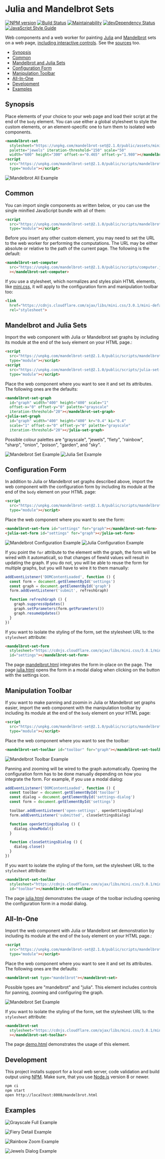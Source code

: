 # Julia and Mandelbrot Sets

[![NPM version](https://badge.fury.io/js/mandelbrot-set.png)](http://badge.fury.io/js/mandelbrot-set)
[![Build Status](https://travis-ci.org/prantlf/mandelbrot-set.png)](https://travis-ci.org/prantlf/mandelbrot-set)
[![Maintainability](https://api.codeclimate.com/v1/badges/6a288ae050f171fee473/maintainability)](https://codeclimate.com/github/prantlf/mandelbrot-set/maintainability)
[![devDependency Status](https://david-dm.org/prantlf/mandelbrot-set/dev-status.svg)](https://david-dm.org/prantlf/mandelbrot-set#info=devDependencies)
[![JavaScript Style Guide](https://img.shields.io/badge/code_style-standard-brightgreen.svg)](https://standardjs.com)

Web components and a web worker for painting [Julia] and [Mandelbrot] sets on a web page, [including interactive controls](https://prantlf.github.io/mandelbrot-set/public/demo.html). See the [sources](//github.com/prantlf/mandelbrot-set/blob/master/public/mandelbrot.html) too.

- [Synopsis](#synopsis)
- [Common](#common)
- [Mandelbrot and Julia Sets](#mandelbrot-and-julia-sets)
- [Configuration Form](#configuration-form)
- [Manipulation Toolbar](#manipulation-toolbar)
- [All-In-One](#all-in-one)
- [Development](#development)
- [Examples](#examples)

## Synopsis

Place elements of your choice to your web page and load their script at the end of the `body` element. You can use either a global stylesheet to style the custom elements, or an element-specific one to turn them to isolated web components.

```html
<mandelbrot-set
  stylesheet="https://unpkg.com/mandelbrot-set@2.1.0/public/assets/mini-default.min.css"
  palette="jewels" iteration-threshold="150" scale="50"
  width="600" height="300" offset-x="0.465" offset-y="1.980"></mandelbrot-set>
<script
  src="https://unpkg.com/mandelbrot-set@2.1.0/public/scripts/mandelbrot-all.min.js"
  type="module"></script>
```

![Mandelbrot All Example](https://raw.githubusercontent.com/prantlf/mandelbrot-set/master/pictures/mandelbrot-all.png)

## Common

You can import single components as written below, or you can use the single minified JavaScript bundle with all of them:

```html
<script
  src="https://unpkg.com/mandelbrot-set@2.1.0/public/scripts/mandelbrot-all.min.js"
  type="module"></script>
```

Before you insert any other custom element, you may need to set the URL to the web worker for performing the computations. The URL may be either absolute or relative to the path of the current page. The following is the default:

```html
<mandelbrot-set-computer
  src="https://unpkg.com/mandelbrot-set@2.1.0/public/scripts/computer.js"
  ></mandelbrot-set-computer>
```

If you use a stylesheet, which normalizes and styles plain HTML elements, like [mini.css], it will apply to the configuration form and manipulation toolbar too:

```html
<link
  href="https://cdnjs.cloudflare.com/ajax/libs/mini.css/3.0.1/mini-default.min.css"
  rel="stylesheet">
```

## Mandelbrot and Julia Sets

Import the web component with Julia or Mandelbrot set graphs by including its module at the end of the `body` element on your HTML page.:

```html
<script
  src="https://unpkg.com/mandelbrot-set@2.1.0/public/scripts/mandelbrot-set-graph.js"
  type="module"></script>
<script
  src="https://unpkg.com/mandelbrot-set@2.1.0/public/scripts/julia-set-graph.js"
  type="module"></script>
```

Place the web component where you want to see it and set its attributes. The following ones are the defaults:

```html
<mandelbrot-set-graph
  id="graph" width="400" height="400" scale="1"
  offset-x="0" offset-y="0" palette="grayscale"
  iteration-threshold="20"></mandelbrot-set-graph>
<julia-set-graph
  id="graph" width="400" height="400" kr="0.4" ki="0.4"
  scale="1" offset-x="0" offset-y="0" palette="grayscale"
  iteration-threshold="20"></julia-set-graph>
```

Possible colour palettes are "grayscale", "jewels", "fiety", "rainbow", "sharp", "onion", "poison", "garden", and "sky".

![Mandelbrot Set Example](https://raw.githubusercontent.com/prantlf/mandelbrot-set/master/pictures/mandelbrot-set.png) ![Julia Set Example](https://raw.githubusercontent.com/prantlf/mandelbrot-set/master/pictures/julia-set.png)

## Configuration Form

In addition to Julia or Mandelbrot set graphs described above, import the web component with the configuration form by including its module at the end of the `body` element on your HTML page:

```html
<script
  src="https://unpkg.com/mandelbrot-set@2.1.0/public/scripts/mandelbrot-set-form.js"
  type="module"></script>
```

Place the web component where you want to see the form:

```html
<mandelbrot-set-form id="settings" for="graph"></mandelbrot-set-form>
<julia-set-form id="settings" for="graph"></julia-set-form>
```

![Mandelbrot Configuration Example](https://raw.githubusercontent.com/prantlf/mandelbrot-set/master/pictures/mandelbrot-form.png) ![Julia Configuration Example](https://raw.githubusercontent.com/prantlf/mandelbrot-set/master/pictures/julia-form.png)

If you point the `for` attribute to the element with the graph, the form will be wired with it automaticall, so that changes of fiewld values will result in updating the graph. If you do not, you will be able to reuse the form for multiple graphs, but you will have to wire it to them manually:

```js
addEventListener('DOMContentLoaded', function () {
  const form = document.getElementById('settings')
  const graph = document.getElementById('graph')
  form.addEventListener('submit', refreshGraph)

  function refreshGraph () {
    graph.suppressUpdates()
    graph.setParameters(form.getParameters())
    graph.resumeUpdates()
  }
})
```

If you want to isolate the styling of the form, set the stylesheet URL to the `stylesheet` attribute:

```html
<mandelbrot-set-form
  stylesheet="https://cdnjs.cloudflare.com/ajax/libs/mini.css/3.0.1/mini-default.min.css"
  id="settings"></mandelbrot-set-form>
```

The page [mandelbrot.html](//github.com/prantlf/mandelbrot-set/blob/master/public/mandelbrot.html) integrates the form in-place on the page. The page [julia.html](//github.com/prantlf/mandelbrot-set/blob/master/public/julia.html) opens the form in a modal dialog when clicking on the button with the settings icon.

## Manipulation Toolbar

If you want to make panning and zoomin in Julia or Mandelbrot set graphs easier, import the web component with the manipulation toolbar by including its module at the end of the `body` element on your HTML page:

```html
<script
  src="https://unpkg.com/mandelbrot-set@2.1.0/public/scripts/mandelbrot-set-toolbar.js"
  type="module"></script>
```

Place the web component where you want to see the toolbar:

```html
<mandelbrot-set-toolbar id="toolbar" for="graph"></mandelbrot-set-toolbar>
```

![Mandelbrot Toolbar Example](https://raw.githubusercontent.com/prantlf/mandelbrot-set/master/pictures/mandelbrot-toolbar.png)

Panning and zooming will be wired to the graph automatically. Opening the configuration form has to be done manually depending on how you integrate the form. For example, if you use a modal dialog:

```js
addEventListener('DOMContentLoaded', function () {
  const toolbar = document.getElementById('toolbar')
  const dialog = document.getElementById('settings-dialog')
  const form = document.getElementById('settings')

  toolbar.addEventListener('open-settings', openSettingsDialog)
  form.addEventListener('submitted', closeSettingsDialog)

  function openSettingsDialog () {
    dialog.showModal()
  }

  function closeSettingsDialog () {
    dialog.close()
  }
})
```

If you want to isolate the styling of the form, set the stylesheet URL to the `stylesheet` attribute:

```html
<mandelbrot-set-toolbar
  stylesheet="https://cdnjs.cloudflare.com/ajax/libs/mini.css/3.0.1/mini-default.min.css"
  id="toolbar"></mandelbrot-set-toolbar>
```

The page [julia.html](//github.com/prantlf/mandelbrot-set/blob/master/public/julia.html) demonstrates the usage of the toolbar including opening the configuration form in a modal dialog.

## All-In-One

Import the web component with Julia or Mandelbrot set demonstration by including its module at the end of the `body` element on your HTML page.:

```html
<script
  src="https://unpkg.com/mandelbrot-set@2.1.0/public/scripts/mandelbrot-set.js"
  type="module"></script>
```

Place the web component where you want to see it and set its attributes. The following ones are the defaults:

```html
<mandelbrot-set type="mandelbrot"></mandelbrot-set>
```

Possible types are "mandelbrot" and "julia". This element includes controls for panning, zooming and configuring the graph.

![Mandelbrot Set Example](https://raw.githubusercontent.com/prantlf/mandelbrot-set/master/pictures/mandelbrot-demo.png)

If you want to isolate the styling of the form, set the stylesheet URL to the `stylesheet` attribute:

```html
<mandelbrot-set
  stylesheet="https://cdnjs.cloudflare.com/ajax/libs/mini.css/3.0.1/mini-default.min.css"
  ></mandelbrot-set-toolbar>
```

The page [demo.html](//github.com/prantlf/mandelbrot-set/blob/master/public/demo.html) demonstrates the usage of this element.

## Development

This project installs support for a local web server, code validation and build output using [NPM]. Make sure, that you use [Node.js] version 8 or newer.

```sh
npm ci
npm start
open http://localhost:8008/mandelbrot.html
```

## Examples

![Grayscale Full Example](https://raw.githubusercontent.com/prantlf/mandelbrot-set/master/pictures/mandelbrot-set-grayscale-full.png) 

![Fiery Detail Example](https://raw.githubusercontent.com/prantlf/mandelbrot-set/master/pictures/mandelbrot-set-fiery-detail.png) 

![Rainbow Zoom Example](https://raw.githubusercontent.com/prantlf/mandelbrot-set/master/pictures/julia-set-rainbow-zoomed.png) 

![Jewels Dialog Example](https://raw.githubusercontent.com/prantlf/mandelbrot-set/master/pictures/julia-set-jewels-dialog.png) 

[Node.js]: https://nodejs.org/
[NPM]: https://www.npmjs.com/
[Julia]: https://prantlf.github.io/mandelbrot-set/public/julia.html
[Mandelbrot]: https://prantlf.github.io/mandelbrot-set/public/mandelbrot.html
[mini.css]: https://minicss.org/
